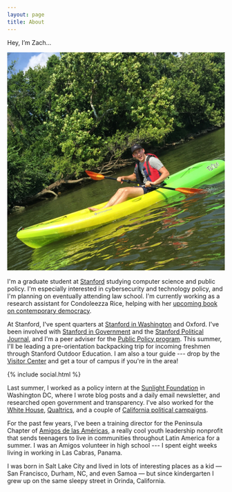 ```yaml
---
layout: page
title: About
---
```


<p class="lead">Hey, I&rsquo;m Zach...</p>

<img class="img-responsive col-sm-5 pull-right" src="/images/kayak.jpg" alt="Kayaking on the Potomac"/>

I'm a graduate student at <a href="https://www.stanford.edu">Stanford</a> studying computer science and public policy. I'm especially interested in cybersecurity and technology policy, and I'm planning on eventually attending law school. I'm currently working as a research assistant for Condoleezza Rice, helping with her <a href="http://www.nytimes.com/2013/03/20/business/media/condoleezza-rice-to-write-book-for-henry-holt.html">upcoming book on contemporary democracy</a>.

At Stanford, I've spent quarters at <a href="https://siw.stanford.edu">Stanford in Washington</a> and Oxford. I've been involved with <a href="https://sig.stanford.edu">Stanford in Government</a> and the <a href="http://www.stanfordpolitics.com">Stanford Political Journal</a>, and I'm a peer adviser for the <a href="https://publicpolicy.stanford.edu">Public Policy program</a>. This summer, I'll be leading a pre-orientation backpacking trip for incoming freshmen through Stanford Outdoor Education. I am also a tour guide --- drop by the <a href="https://visit.stanford.edu">Visitor Center</a> and get a tour of campus if you're in the area!

<div class="pull-left" style="margin-right: 15px">
{% include social.html %}
</div>

Last summer, I worked as a policy intern at the <a href="https://www.sunlightfoundation.com">Sunlight Foundation</a> in Washington DC, where I wrote blog posts and a daily email newsletter, and researched open government and transparency. I've also worked for the <a href="http://www.whitehouse.gov">White House</a>, <a href="http://www.qualtrics.com">Qualtrics</a>, and a couple of <a href="http://www.glazerforsenate.com">California political campaigns</a>.


For the past few years, I've been a training director for the Peninsula Chapter of <a href="http://www.amigosinternational.org">Amigos de las Américas</a>, a really cool youth leadership nonprofit that sends teenagers to live in communities throughout Latin America for a summer. I was an Amigos volunteer in high school --- I spent eight weeks living in working in Las Cabras, Panama.

I was born in Salt Lake City and lived in lots of interesting places as a kid — San Francisco, Durham, NC, and even Samoa — but since kindergarten I grew up on the same sleepy street in Orinda, California.
